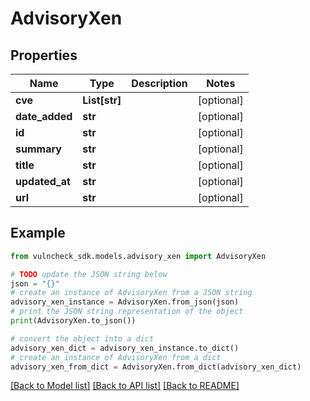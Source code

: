 # AdvisoryXen


## Properties

Name | Type | Description | Notes
------------ | ------------- | ------------- | -------------
**cve** | **List[str]** |  | [optional] 
**date_added** | **str** |  | [optional] 
**id** | **str** |  | [optional] 
**summary** | **str** |  | [optional] 
**title** | **str** |  | [optional] 
**updated_at** | **str** |  | [optional] 
**url** | **str** |  | [optional] 

## Example

```python
from vulncheck_sdk.models.advisory_xen import AdvisoryXen

# TODO update the JSON string below
json = "{}"
# create an instance of AdvisoryXen from a JSON string
advisory_xen_instance = AdvisoryXen.from_json(json)
# print the JSON string representation of the object
print(AdvisoryXen.to_json())

# convert the object into a dict
advisory_xen_dict = advisory_xen_instance.to_dict()
# create an instance of AdvisoryXen from a dict
advisory_xen_from_dict = AdvisoryXen.from_dict(advisory_xen_dict)
```
[[Back to Model list]](../README.md#documentation-for-models) [[Back to API list]](../README.md#documentation-for-api-endpoints) [[Back to README]](../README.md)


